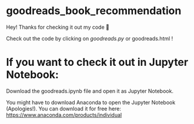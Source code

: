 # goodreads_book_recommendation

Hey! Thanks for checking it out my code 🙂

Check out the code by clicking on <em> goodreads.py </em> or goodreads.html ! 

# If you want to check it out in Jupyter Notebook:
Download the goodreads.ipynb file and open it as Jupyter Notebook. 

You might have to download Anaconda to open the Jupyter Notebook (Apologies!). You can download it for free here: https://www.anaconda.com/products/individual

